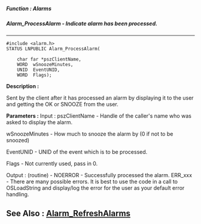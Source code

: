 ##### Function : Alarms
##### Alarm_ProcessAlarm - Indicate alarm has been processed.
---
```
#include <alarm.h>
STATUS LNPUBLIC Alarm_ProcessAlarm(

	char far *pszClientName,
	WORD  wSnoozeMinutes,
	UNID  EventUNID,
	WORD  Flags);
```
**Description :**

Sent by the client after it has processed an alarm by displaying it to the user 
and getting the OK or SNOOZE from the user.

**Parameters :**
Input :
pszClientName  -  Handle of the caller's name who was asked to display the alarm.

wSnoozeMinutes  -  How much to snooze the alarm by (0 if not to be snoozed)

EventUNID  -  UNID of the event which is to be processed.

Flags  -  Not currently used, pass in 0.

Output :
(routine)  -  NOERROR - Successfully processed the alarm.
ERR_xxx - There are many possible errors. It is best to use the code in a call to OSLoadString and display/log the error for the user as your default error handling.



**See Also :**
[Alarm_RefreshAlarms](/domino-c-api-docs/reference/Func/Alarm_RefreshAlarms)
---

